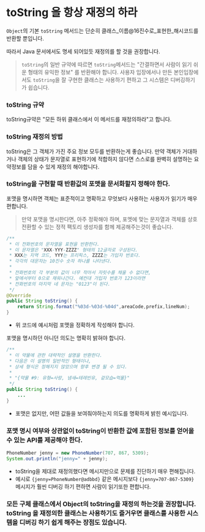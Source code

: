 # toString 을 항상 재정의 하라

`Object`의 기본 `toString` 메서드는 단순히 클래스_이름@16진수로_표현한_해시코드를 반환할 뿐입니다.

따라서 Java 문서에서도 명세 되어있듯 재정의를 할 것을 권장합니다.
> `toString`의 일반 규약에 따르면 `toString`메서드는 "간결하면서 사람이 읽기 쉬운 형태의 유익한 정보" 를 반환해야 합니다.
사용자 입장에서나 만든 본인입장에서도 `toString`을 잘 구현한 클래스는 사용하기 편하고 그 시스템은 디버깅하기가 쉽습니다. 

### toString 규약
toString규약은 "모든 하위 클래스에서 이 메서드를 재정의하라"고 합니다.

### toString 재정의 방법

toString은 그 객체가 가진 주요 정보 모두를 반환하는게 좋습니다.
만약 객체가 거대하거나 객체의 상태가 문자열로 표현하기에 적합하지 않다면 스스로를 완벽히 설명하는 요약정보를 담을 수 있게 재정의 해야합니다.

### toString을 구현할 때 반환값의 포맷을 문서화할지 정해야 한다.

포맷을 명시하면 객체는 표준적이고 명확하고 무엇보다 사용하는 사용자가 읽기가 매우 편합니다.
> 만약 포맷을 명시한다면, 아주 정확해야 하며, 포멧에 맞는 문자열과 객체를 상호 전환할 수 있는 정적 팩토리 생성자를 함께 제공해주는것이 좋습니다.
```java
/**
 * 이 전화번호의 문자열을 표현을 반환한다.
 * 이 문자열은 "XXX-YYY-ZZZZ" 형태의 12글자로 구성된다.
 * XXX는 지역 코드, YYY는 프리픽스, ZZZZ는 가입자 번호다.
 * 각각의 대문자는 10진수 숫자 하나를 나타낸다.
 * 
 * 전화번호의 각 부분의 값이 너무 작아서 자릿수를 채울 수 없다면,
 * 앞에서부터 0으로 채워나간다. 예컨대 가입자 번호가 123이라면
 * 전화번호의 마지막 네 문자는 "0123"이 된다.
 */
@Override
public String toString() {
	return String.format("%03d-%03d-%04d",areaCode,prefix,lineNum);
}
```
- 위 코드에 예시처럼 포맷을 정확하게 작성해야 합니다.

포맷을 명시하던 아니던 의도는 명확히 밝혀야 합니다.
```java
/**
 * 이 약물에 관한 대략적인 설명을 반환한다.
 * 다음은 이 설명의 일반적인 형태이나,
 * 상세 형식은 정해지지 않았으며 향후 변경 될 수 있다.
 * 
 * "{약물 #9: 유형=사랑, 냄새=테레빈유, 겉모습=먹물}"
 */
public String toString() {
    ...	
}
```
- 포맷은 없지만, 어떤 값들을 보여줘야하는지 의도를 명확하게 밝힌 예시입니다.

### 포맷 명시 여부와 상관없이 toString이 반환한 값에 포함된 정보를 얻어올 수 있는 API를 제공해야 한다.
```java
PhoneNumber jenny = new PhoneNumber(707, 867, 5309);
System.out.println("jenny=" + jenny);
```
- toString을 제대로 재정의했다면 메시지만으로 문제를 진단하기 매우 편해집니다.
- 예시로 `{jenny=PhoneNumber@adbbd}` 같은 메시지보다 `{jenny=707-867-5309}` 메시지가 훨씬 디버깅 하기 편하면 사람이 읽기또한 편합니다.


### 모든 구체 클래스에서 Object의 toString을 재정의 하는것을 권장합니다. toString 을 재정의한 클래스는 사용하기도 즐거우면 클래스를 사용한 시스템을 디버깅 하기 쉽게 해주는 장점도 있습니다.